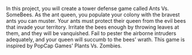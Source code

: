 In this project, you will create a tower defense game called Ants Vs. SomeBees. 
As the ant queen, you populate your colony with the bravest ants you can muster. 
Your ants must protect their queen from the evil bees that invade your territory. 
Irritate the bees enough by throwing leaves at them, and they will be vanquished. 
Fail to pester the airborne intruders adequately, 
and your queen will succumb to the bees' wrath. This game is inspired by PopCap Games' Plants Vs. Zombies.
